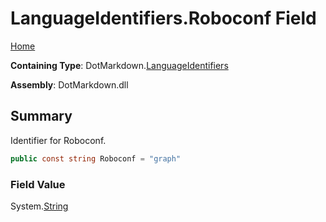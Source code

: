 <a name="_top"></a>

# LanguageIdentifiers\.Roboconf Field

[Home](../../../README.md#_top)

**Containing Type**: DotMarkdown\.[LanguageIdentifiers](../README.md#_top)

**Assembly**: DotMarkdown\.dll

## Summary

Identifier for Roboconf\.

```csharp
public const string Roboconf = "graph"
```

### Field Value

System\.[String](https://docs.microsoft.com/en-us/dotnet/api/system.string)